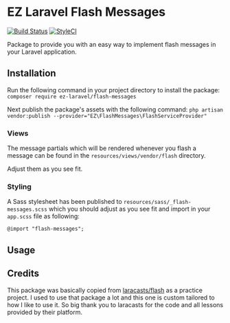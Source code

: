 # EZ Laravel Flash Messages

[![Build Status](https://travis-ci.org/ez-laravel/flash-messages.svg?branch=master)](https://travis-ci.org/ez-laravel/flash-messages) [![StyleCI](https://github.styleci.io/repos/264743455/shield?branch=master)](https://github.styleci.io/repos/264743455)

Package to provide you with an easy way to implement flash messages in your Laravel application.

## Installation

Run the following command in your project directory to install the package:
```composer require ez-laravel/flash-messages```

Next publish the package's assets with the following command:
```php artisan vendor:publish --provider="EZ\FlashMessages\FlashServiceProvider"```

### Views

The message partials which will be rendered whenever you flash a message can be found in the ```resources/views/vendor/flash``` directory.

Adjust them as you see fit.

### Styling

A Sass stylesheet has been published to ```resources/sass/_flash-messages.scss``` which you should adjust as you see fit and import in your ```app.scss``` file as following:

```
@import "flash-messages";
```

## Usage



## Credits

This package was basically copied from [laracasts/flash](https://github.com/laracasts/flash) as a practice project. I used to use that package a lot and this one is custom tailored to how I like to use it. So big thank you to laracasts for the code and all lessons provided by their platform.